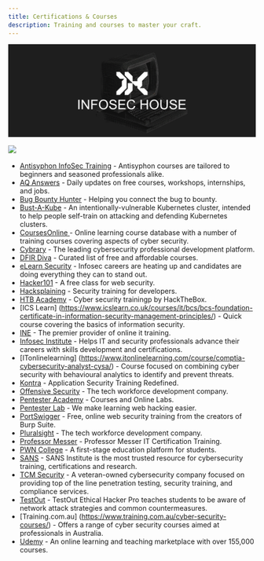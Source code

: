 ```yaml
---
title: Certifications & Courses
description: Training and courses to master your craft.
---
```


![](/assets/headers/header-logo.png)

![](https://img.shields.io/badge/Tools%20%26%20Resources%20Available-23-757575?style=for-the-badge)


* [Antisyphon InfoSec Training](https://www.antisyphontraining.com/course-catalog/) - Antisyphon courses are tailored to beginners and seasoned professionals alike. 
* [AQ Answers](https://answersq.com/) - Daily updates on free courses, workshops, internships, and jobs. 
* [Bug Bounty Hunter](https://www.bugbountyhunter.com/) - Helping you connect the bug to bounty. 
* [Bust-A-Kube](https://www.bustakube.com/) - An intentionally-vulnerable Kubernetes cluster, intended to help people self-train on attacking and defending Kubernetes clusters.
* [CoursesOnline ](https://www.coursesonline.co.uk/courses/cyber-security/) - Online learning course database with a number of training courses covering aspects of cyber security.
* [Cybrary](https://www.cybrary.it/) - The leading cybersecurity professional development platform.
* [DFIR Diva](https://training.dfirdiva.com/) - Curated list of free and affordable courses. 
* [eLearn Security](https://elearnsecurity.com/) - Infosec careers are heating up and candidates are doing everything they can to stand out. 
* [Hacker101](https://www.hacker101.com/) - A free class for web security.
* [Hacksplaining](https://www.hacksplaining.com/) - Security training for developers.
* [HTB Academy](https://academy.hackthebox.eu/) - Cyber security trainingp by HackTheBox.
* [ICS Learn] (https://www.icslearn.co.uk/courses/it/bcs/bcs-foundation-certificate-in-information-security-management-principles/) - Quick course covering the basics of information security.
* [INE](https://ine.com/pages/cybersecurity) - The premier provider of online it training. 
* [Infosec Institute](https://www.infosecinstitute.com/) - Helps IT and security professionals advance their careers with skills development and certifications.
* [ITonlinelearning] (https://www.itonlinelearning.com/course/comptia-cybersecurity-analyst-cysa/) - Course focused on combining cyber security with behavioural analytics to identify and prevent threats. 
* [Kontra](https://application.security/) - Application Security Training Redefined. 
* [Offensive Security](https://www.offensive-security.com/) - The tech workforce development company. 
* [Pentester Academy](https://www.pentesteracademy.com/) - Courses and Online Labs. 
* [Pentester Lab](https://www.pentesterlab.com/) - We make learning web hacking easier. 
* [PortSwigger](https://portswigger.net/web-security) - Free, online web security training from the creators of Burp Suite. 
* [Pluralsight](https://www.pluralsight.com/) - The tech workforce development company. 
* [Professor Messer](https://www.professormesser.com/) - Professor Messer IT Certification Training. 
* [PWN College](https://pwn.college/) - A first-stage education platform for students. 
* [SANS](https://www.sans.org/cyber-security-courses/?&focus-area=penetration-testing-ethical-hacking&training-format=) - SANS Institute is the most trusted resource for cybersecurity training, certifications and research. 
* [TCM Security](https://academy.tcm-sec.com/) - A veteran-owned cybersecurity company focused on providing top of the line penetration testing, security training, and compliance services. 
* [TestOut](https://w3.testout.com/courses/ethical-hacker-pro) - TestOut Ethical Hacker Pro teaches students to be aware of network attack strategies and common countermeasures.
* [Training.com.au] (https://www.training.com.au/cyber-security-courses/) - Offers a range of cyber security courses aimed at professionals in Australia.
* [Udemy](https://www.udemy.com/courses/search/?q=penetration+testing&src=sac&kw=pen) - An online learning and teaching marketplace with over 155,000 courses.

